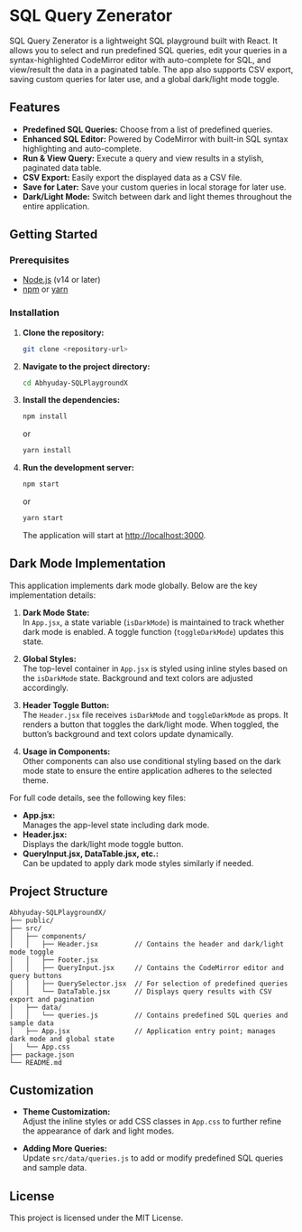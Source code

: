 # SQL Query Zenerator

SQL Query Zenerator is a lightweight SQL playground built with React. It allows you to select and run predefined SQL queries, edit your queries in a syntax-highlighted CodeMirror editor with auto-complete for SQL, and view/result the data in a paginated table. The app also supports CSV export, saving custom queries for later use, and a global dark/light mode toggle.

## Features

- **Predefined SQL Queries:** Choose from a list of predefined queries.
- **Enhanced SQL Editor:** Powered by CodeMirror with built-in SQL syntax highlighting and auto-complete.
- **Run & View Query:** Execute a query and view results in a stylish, paginated data table.
- **CSV Export:** Easily export the displayed data as a CSV file.
- **Save for Later:** Save your custom queries in local storage for later use.
- **Dark/Light Mode:** Switch between dark and light themes throughout the entire application.

## Getting Started

### Prerequisites

- [Node.js](https://nodejs.org/) (v14 or later)
- [npm](https://www.npmjs.com/) or [yarn](https://yarnpkg.com/)

### Installation

1. **Clone the repository:**

   ```bash
   git clone <repository-url>
   ```

2. **Navigate to the project directory:**

   ```bash
   cd Abhyuday-SQLPlaygroundX
   ```

3. **Install the dependencies:**

   ```bash
   npm install
   ```

   or

   ```bash
   yarn install
   ```

4. **Run the development server:**

   ```bash
   npm start
   ```

   or

   ```bash
   yarn start
   ```

   The application will start at [http://localhost:3000](http://localhost:3000).

## Dark Mode Implementation

This application implements dark mode globally. Below are the key implementation details:

1. **Dark Mode State:**  
   In `App.jsx`, a state variable (`isDarkMode`) is maintained to track whether dark mode is enabled. A toggle function (`toggleDarkMode`) updates this state.

2. **Global Styles:**  
   The top-level container in `App.jsx` is styled using inline styles based on the `isDarkMode` state. Background and text colors are adjusted accordingly.

3. **Header Toggle Button:**  
   The `Header.jsx` file receives `isDarkMode` and `toggleDarkMode` as props. It renders a button that toggles the dark/light mode. When toggled, the button’s background and text colors update dynamically.

4. **Usage in Components:**  
   Other components can also use conditional styling based on the dark mode state to ensure the entire application adheres to the selected theme.

For full code details, see the following key files:

- **App.jsx:**  
  Manages the app-level state including dark mode.
- **Header.jsx:**  
  Displays the dark/light mode toggle button.
- **QueryInput.jsx, DataTable.jsx, etc.:**  
  Can be updated to apply dark mode styles similarly if needed.

## Project Structure

```
Abhyuday-SQLPlaygroundX/
├── public/
├── src/
│   ├── components/
│   │   ├── Header.jsx         // Contains the header and dark/light mode toggle
│   │   ├── Footer.jsx
│   │   ├── QueryInput.jsx     // Contains the CodeMirror editor and query buttons
│   │   ├── QuerySelector.jsx  // For selection of predefined queries
│   │   └── DataTable.jsx      // Displays query results with CSV export and pagination
│   ├── data/
│   │   └── queries.js         // Contains predefined SQL queries and sample data
│   ├── App.jsx                // Application entry point; manages dark mode and global state
│   └── App.css
├── package.json
└── README.md
```

## Customization

- **Theme Customization:**  
  Adjust the inline styles or add CSS classes in `App.css` to further refine the appearance of dark and light modes.

- **Adding More Queries:**  
  Update `src/data/queries.js` to add or modify predefined SQL queries and sample data.

## License

This project is licensed under the MIT License.